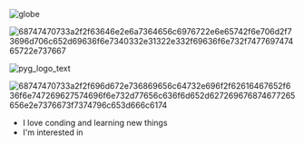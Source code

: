 ![globe](https://user-images.githubusercontent.com/42207415/175781091-7c792892-e281-4aa9-ab6a-9d893f531488.svg)



![68747470733a2f2f63646e2e6a7364656c6976722e6e65742f6e706d2f73696d706c652d69636f6e7340332e31322e332f69636f6e732f747769747465722e737667](https://user-images.githubusercontent.com/42207415/175781101-90b70de5-a770-4f8b-8fe2-be50ea279a29.svg)






![pyg_logo_text](https://user-images.githubusercontent.com/42207415/175781109-1c086412-33e5-478e-8613-5a8250877976.svg)



![68747470733a2f2f696d672e736869656c64732e696f2f62616467652f636f6e747269627574696f6e732d77656c636f6d652d627269676874677265656e2e7376673f7374796c653d666c6174](https://user-images.githubusercontent.com/42207415/175781134-1a8cea15-6f2f-4127-b378-de34b797ddea.svg)








<ul>
  <li> I love conding and learning new things</li>
  <li> I'm interested in </li>

  </ul>
